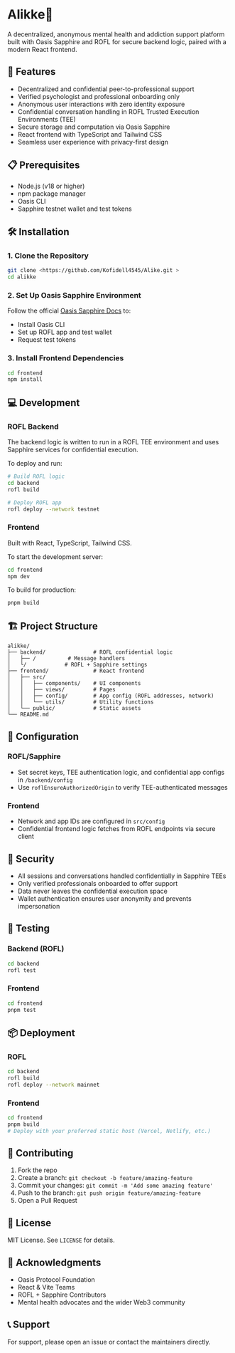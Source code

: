 # Alikke👬

A decentralized, anonymous mental health and addiction support platform built with Oasis Sapphire and ROFL for secure backend logic, paired with a modern React frontend.

## 🚀 Features

* Decentralized and confidential peer-to-professional support
* Verified psychologist and professional onboarding only
* Anonymous user interactions with zero identity exposure
* Confidential conversation handling in ROFL Trusted Execution Environments (TEE)
* Secure storage and computation via Oasis Sapphire
* React frontend with TypeScript and Tailwind CSS
* Seamless user experience with privacy-first design

## 📋 Prerequisites

* Node.js (v18 or higher)
* npm package manager
* Oasis CLI
* Sapphire testnet wallet and test tokens

## 🛠️ Installation

### 1. Clone the Repository

```bash
git clone <https://github.com/Kofidell4545/Alike.git >
cd alikke
```

### 2. Set Up Oasis Sapphire Environment

Follow the official [Oasis Sapphire Docs](https://docs.oasis.io/) to:

* Install Oasis CLI
* Set up ROFL app and test wallet
* Request test tokens

### 3. Install Frontend Dependencies

```bash
cd frontend
npm install
```

## 💻 Development

### ROFL Backend

The backend logic is written to run in a ROFL TEE environment and uses Sapphire services for confidential execution.

To deploy and run:

```bash
# Build ROFL logic
cd backend
rofl build

# Deploy ROFL app
rofl deploy --network testnet
```

### Frontend

Built with React, TypeScript, Tailwind CSS.

To start the development server:

```bash
cd frontend
npm dev
```

To build for production:

```bash
pnpm build
```

## 🏗️ Project Structure

```
alikke/
├── backend/               # ROFL confidential logic
│   ├── /          # Message handlers
│   └/            # ROFL + Sapphire settings
├── frontend/              # React frontend
│   ├── src/
│   │   ├── components/    # UI components
│   │   ├── views/         # Pages
│   │   ├── config/        # App config (ROFL addresses, network)
│   │   └── utils/         # Utility functions
│   └── public/            # Static assets
└── README.md
```

## 🔧 Configuration

### ROFL/Sapphire

* Set secret keys, TEE authentication logic, and confidential app configs in `/backend/config`
* Use `roflEnsureAuthorizedOrigin` to verify TEE-authenticated messages

### Frontend

* Network and app IDs are configured in `src/config`
* Confidential frontend logic fetches from ROFL endpoints via secure client

## 🔐 Security

* All sessions and conversations handled confidentially in Sapphire TEEs
* Only verified professionals onboarded to offer support
* Data never leaves the confidential execution space
* Wallet authentication ensures user anonymity and prevents impersonation

## 🧪 Testing

### Backend (ROFL)

```bash
cd backend
rofl test
```

### Frontend

```bash
cd frontend
pnpm test
```

## 📦 Deployment

### ROFL

```bash
cd backend
rofl build
rofl deploy --network mainnet
```

### Frontend

```bash
cd frontend
pnpm build
# Deploy with your preferred static host (Vercel, Netlify, etc.)
```

## 🤝 Contributing

1. Fork the repo
2. Create a branch: `git checkout -b feature/amazing-feature`
3. Commit your changes: `git commit -m 'Add some amazing feature'`
4. Push to the branch: `git push origin feature/amazing-feature`
5. Open a Pull Request

## 📄 License

MIT License. See `LICENSE` for details.

## 🙏 Acknowledgments

* Oasis Protocol Foundation
* React & Vite Teams
* ROFL + Sapphire Contributors
* Mental health advocates and the wider Web3 community

## 📞 Support

For support, please open an issue or contact the maintainers directly.
